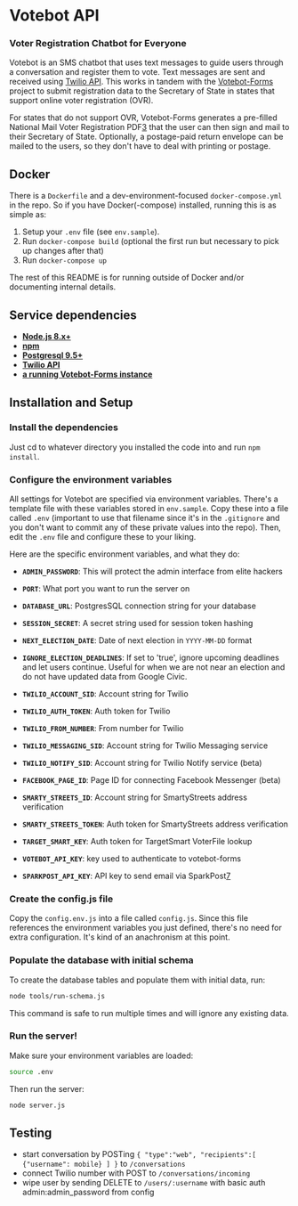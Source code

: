 # Votebot API

### Voter Registration Chatbot for Everyone

Votebot is an SMS chatbot that uses text messages to guide users through a
conversation and register them to vote. Text messages are sent and received
using [Twilio API][1]. This works in tandem with the [Votebot-Forms][2] project
to submit registration data to the Secretary of State in states that support
online voter registration (OVR).

For states that do not support OVR, Votebot-Forms generates a pre-filled
National Mail Voter Registration PDF[3] that the user can then sign and
mail to their Secretary of State. Optionally, a postage-paid return envelope
can be mailed to the users, so they don't have to deal with printing or postage.

## Docker

There is a `Dockerfile` and a dev-environment-focused `docker-compose.yml` in
the repo. So if you have Docker(-compose) installed, running this is as simple
as:

1. Setup your `.env` file (see `env.sample`).
1. Run `docker-compose build` (optional the first run but necessary to pick up
	changes after that)
1. Run `docker-compose up`

The rest of this README is for running outside of Docker and/or documenting
internal details.

## Service dependencies

* **[Node.js 8.x+][4]**
* **[npm][5]**
* **[Postgresql 9.5+][6]**
* **[Twilio API][1]**
* **[a running Votebot-Forms instance][2]**


## Installation and Setup


### Install the dependencies

Just cd to whatever directory you installed the code into and run `npm install`.


### Configure the environment variables

All settings for Votebot are specified via environment variables. There's
a template file with these variables stored in `env.sample`. Copy these into a
file called `.env` (important to use that filename since it's in the
`.gitignore` and you don't want to commit any of these private values into the
repo). Then, edit the `.env` file and configure these to your liking.

Here are the specific environment variables, and what they do:

* **`ADMIN_PASSWORD`**: This will protect the admin interface from elite hackers

* **`PORT`**: What port you want to run the server on

* **`DATABASE_URL`**: PostgresSQL connection string for your database

* **`SESSION_SECRET`**: A secret string used for session token hashing

* **`NEXT_ELECTION_DATE`**: Date of next election in `YYYY-MM-DD` format

* **`IGNORE_ELECTION_DEADLINES`**: If set to 'true', ignore upcoming deadlines and let users continue.
	Useful for when we are not near an election and do not have updated data from Google Civic.

* **`TWILIO_ACCOUNT_SID`**: Account string for Twilio

* **`TWILIO_AUTH_TOKEN`**: Auth token for Twilio

* **`TWILIO_FROM_NUMBER`**: From number for Twilio

* **`TWILIO_MESSAGING_SID`**: Account string for Twilio Messaging service

* **`TWILIO_NOTIFY_SID`**: Account string for Twilio Notify service (beta)

* **`FACEBOOK_PAGE_ID`**: Page ID for connecting Facebook Messenger (beta)

* **`SMARTY_STREETS_ID`**: Account string for SmartyStreets address verification

* **`SMARTY_STREETS_TOKEN`**: Auth token for SmartyStreets address verification

* **`TARGET_SMART_KEY`**: Auth token for TargetSmart VoterFile lookup

* **`VOTEBOT_API_KEY`**: key used to authenticate to votebot-forms

* **`SPARKPOST_API_KEY`**: API key to send email via SparkPost[7]


### Create the config.js file

Copy the `config.env.js` into a file called `config.js`. Since this file
references the environment variables you just defined, there's no need for extra
configuration. It's kind of an anachronism at this point.

### Populate the database with initial schema

To create the database tables and populate them with initial data, run:

```sh
node tools/run-schema.js
```

This command is safe to run multiple times and will ignore any existing data.


### Run the server!

Make sure your environment variables are loaded:

```sh
source .env
```

Then run the server:

```sh
node server.js
```

## Testing
- start conversation by POSTing ```{
     "type":"web",
    "recipients":[
        {"username": mobile}
    ]
}``` to `/conversations`
- connect Twilio number with POST to `/conversations/incoming`
- wipe user by sending DELETE to `/users/:username` with basic auth admin:admin_password from config


[1]: https://www.twilio.com
[2]: https://github.com/fightforthefuture/votebot-forms
[3]: http://www.eac.gov/voter_resources/register_to_vote.aspx
[4]: https://nodejs.org/en/
[5]: https://www.npmjs.com/
[6]: https://www.postgresql.org/
[7]: https://www.sparkpost.com/
